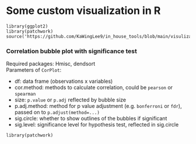 # Some custom visualization in R

```
library(ggplot2)
library(patchwork)
source('https://github.com/KaWingLee9/in_house_tools/blob/main/visulization/custom_fun.R')
```

### Correlation bubble plot with significance test
Required packages: Hmisc, dendsort  
Parameters of `CorPlot`:
+ df: data frame (observations x variables)
+ cor.method: methods to calculate correlation, could be `pearson` or `spearman`
+ size: `p.value` or `p.adj` reflected by bubble size
+ p.adj.method: method for p value adjustment (e.g. `bonferroni` or `fdr`), passed on to `p.adjust(method=...)`
+ sig.circle: whether to show outlines of the bubbles if significant
+ sig.level: significance level for hypothesis test, reflected in sig.circle

```
library(patchwork)
```
